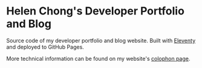 # Helen Chong's Developer Portfolio and Blog

Source code of my developer portfolio and blog website. Built with [Eleventy](https://www.11ty.dev/) and deployed to GitHub Pages.

More technical information can be found on my website's [colophon page](https://helenchong.dev/colophon).
